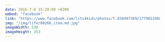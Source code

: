 ```yaml
---
date: 2016-7-8 15:20:09 +0200
embed: "facebook"
link: "https://www.facebook.com/lits4kids/photos/t.836997369/1779652968937707/?type=3&theater"
img: "/img/life/00266_item.md.jpg"
imageWidth: 530
imageHeight: 353
---
```

